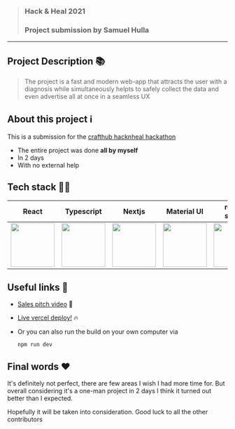 > ### Hack & Heal 2021
> ###  Project submission by Samuel Hulla


___

## Project Description :books:
> The project is a fast and modern web-app that attracts the user with a diagnosis
while simultaneously helpts to safely collect the data and even advertise
all at once in a seamless UX

## About this project :information_source:	
This is a submission for the [crafthub hacknheal hackathon](http://crafthub.events/hacknheal/)
 - The entire project was done **all by myself**
 - In 2 days
 - With no external help


## Tech stack :technologist:
| React | Typescript | Nextjs | Material UI | react-spring | awesome-reveal |
| -- | -- | -- | -- | -- | -- |
| <img src="https://cdn4.iconfinder.com/data/icons/logos-3/600/React.js_logo-512.png" width="100" height="100" /> | <img src="https://miro.medium.com/max/816/1*mn6bOs7s6Qbao15PMNRyOA.png" width="100" height="100" /> | <img src="https://iconape.com/wp-content/files/gm/82643/svg/next-js.svg" width="100" height="100" /> | <img src="https://i.imgur.com/wzt2qvw.png" width="100" height="100" /> | <img src="https://seeklogo.com/images/R/react-spring-logo-757E1EF5B5-seeklogo.com.png" width="100" height="100" /> | <img src="https://www.vifm.org/wp-content/uploads/2018/06/Placeholder-unsmushed.png" width="100" height="100" /> |

## Useful links :link:
   - [Sales pitch video](https://www.youtube.com/watch?v=ayNKjdMHtSw) :gem:
   
   - [Live vercel deploy!](hacknheal-2021.vercel.app) :fire:
   
   - Or you can also run the build on your own computer via
     ```bash
     npm run dev
     ```
   
   
## Final words :heart:
It's definitely not perfect, there are few areas I wish I had more time for.
But overall considering it's a one-man project in 2 days I think it turned
out better than I expected.

Hopefully it will be taken into consideration. Good luck to all the other contributors
 
